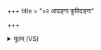 +++
title = "०२ आदङ्गा कुविदङ्गा"

+++
<details><summary>मूलम् (VS)</summary>

आद॒ङ्गा कु॒विद॒ङ्गा श॒तं या भे॑ष॒जानि॑ ते।  
तेषा॑मसि॒ त्वमु॑त्त॒मम॑नास्रा॒वमरो॑गणम् ॥
</details>